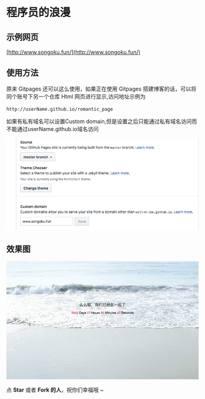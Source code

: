 # 程序员的浪漫

## 示例网页
[http://www.songoku.fun/](http://www.songoku.fun/)

## 使用方法

原来 Gitpages 还可以这么使用，如果正在使用 Gitpages 搭建博客的话，可以将同个账号下另一个仓库 Html 网页进行显示,访问地址示例为

`http://userName.github.io/romantic_page`

如果有私有域名可以设置Custom domain,但是设置之后只能通过私有域名访问而不能通过userName.github.io域名访问

![demo](./respository.jpg)

## 效果图

![](./result.jpg)

点 **Star** 或者 **Fork 的人**，祝你们幸福哦 ~
